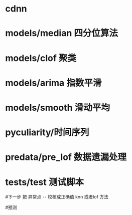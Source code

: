 # cdnn
# models/median 四分位算法
  
# models/clof 聚类

# models/arima 指数平滑

# models/smooth 滑动平均

# pyculiarity/时间序列 

# predata/pre_lof 数据遗漏处理

# tests/test 测试脚本


#下一步 把 异常点 -- 校核成正确值 knn 或者lof 方法

#预测




